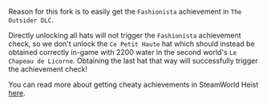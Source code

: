 Reason for this fork is to easily get the `Fashionista` achievement in `The Outsider DLC`.

Directly unlocking all hats will not trigger the `Fashionista` achievement check, so we don't unlock the `Ce Petit Haute` hat which should instead be obtained correctly in-game with 2200 water in the second world's `Le Chapeau de Licorne`.
Obtaining the last hat that way will successfully trigger the achievement check!

You can read more about getting cheaty achievements in SteamWorld Heist [here](https://inflamed-coder.netlify.com/2019/09/26/steamworld-heist).
